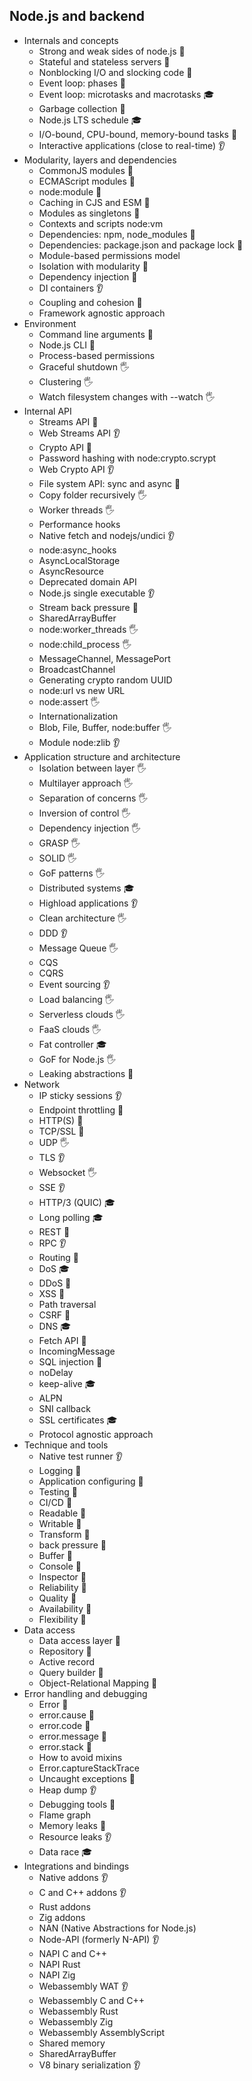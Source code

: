 ## Node.js and backend

- Internals and concepts
  - Strong and weak sides of node.js 🙋
  - Stateful and stateless servers 🙋
  - Nonblocking I/O and slocking code 🙋
  - Event loop: phases 🙋
  - Event loop: microtasks and macrotasks 🎓
  - Garbage collection 🙋
  - Node.js LTS schedule 🎓
  - I/O-bound, CPU-bound, memory-bound tasks 🙋
  - Interactive applications (close to real-time) 👂
- Modularity, layers and dependencies
  - CommonJS modules 🙋
  - ECMAScript modules 🙋
  - node:module 🔬
  - Caching in CJS and ESM 🔬
  - Modules as singletons 🙋
  - Contexts and scripts node:vm
  - Dependencies: npm, node_modules 🙋
  - Dependencies: package.json and package lock 🙋
  - Module-based permissions model
  - Isolation with modularity 🙋
  - Dependency injection 🙋
  - DI containers 👂
  - Coupling and cohesion 🙋
  - Framework agnostic approach
- Environment
  - Command line arguments 🙋
  - Node.js CLI 🙋
  - Process-based permissions
  - Graceful shutdown 🖐️
  - Clustering 🖐️
  - Watch filesystem changes with --watch 🖐️
- Internal API
  - Streams API 🙋
  - Web Streams API 👂
  - Crypto API 🙋
  - Password hashing with node:crypto.scrypt
  - Web Crypto API 👂
  - File system API: sync and async 🙋
  - Copy folder recursively 🖐️
  - Worker threads 🖐️
  - Performance hooks
  - Native fetch and nodejs/undici 👂
  - node:async_hooks
  - AsyncLocalStorage
  - AsyncResource
  - Deprecated domain API
  - Node.js single executable 👂
  - Stream back pressure 🙋
  - SharedArrayBuffer
  - node:worker_threads 🖐️
  - node:child_process 🖐️
  - MessageChannel, MessagePort
  - BroadcastChannel
  - Generating crypto random UUID
  - node:url vs new URL
  - node:assert 🖐️
  - Internationalization
  - Blob, File, Buffer, node:buffer 🖐️
  - Module node:zlib 👂
- Application structure and architecture
  - Isolation between layer 🖐️
  - Multilayer approach 🖐️
  - Separation of concerns 🖐️
  - Inversion of control 🖐️
  - Dependency injection 🖐️
  - GRASP 🖐️
  - SOLID 🖐️
  - GoF patterns 🖐️
  - Distributed systems 🎓
  - Highload applications 👂
  - Clean architecture 🖐️
  - DDD 👂
  - Message Queue 🖐️
  - CQS
  - CQRS
  - Event sourcing 👂
  - Load balancing 🖐️
  - Serverless clouds 🖐️
  - FaaS clouds 🖐️
  - Fat controller 🎓
  - GoF for Node.js 🖐️
  - Leaking abstractions 🚀
- Network
  - IP sticky sessions 👂
  - Endpoint throttling 🙋
  - HTTP(S) 🙋
  - TCP/SSL 🙋
  - UDP 🖐️
  - TLS 👂
  - Websocket 🖐️
  - SSE 👂
  - HTTP/3 (QUIC) 🎓
  - Long polling 🎓
  - REST 🙋
  - RPC 👂
  - Routing 🙋
  - DoS 🎓
  - DDoS 🙋
  - XSS 🙋
  - Path traversal
  - CSRF 🙋
  - DNS 🎓
  - Fetch API 🙋
  - IncomingMessage
  - SQL injection 🙋
  - noDelay
  - keep-alive 🎓
  - ALPN
  - SNI callback
  - SSL certificates 🎓
  - Protocol agnostic approach
- Technique and tools
  - Native test runner 👂
  - Logging 🙋
  - Application configuring 🙋
  - Testing 🙋
  - CI/CD 🙋
  - Readable 🙋
  - Writable 🙋
  - Transform 🙋
  - back pressure 🙋
  - Buffer 🙋
  - Console 🙋
  - Inspector 🙋
  - Reliability 🙋
  - Quality 🙋
  - Availability 🙋
  - Flexibility 🙋
- Data access
  - Data access layer 🙋
  - Repository 🙋
  - Active record
  - Query builder 🙋
  - Object-Relational Mapping 🙋
- Error handling and debugging
  - Error 🙋
  - error.cause 🙋
  - error.code 🙋
  - error.message 🙋
  - error.stack 🙋
  - How to avoid mixins
  - Error.captureStackTrace
  - Uncaught exceptions 🙋
  - Heap dump 👂
  - Debugging tools 🙋
  - Flame graph
  - Memory leaks 🙋
  - Resource leaks 👂
  - Data race 🎓
- Integrations and bindings
  - Native addons 👂
  - C and C++ addons 👂
  - Rust addons
  - Zig addons
  - NAN (Native Abstractions for Node.js)
  - Node-API (formerly N-API) 👂
  - NAPI C and C++
  - NAPI Rust
  - NAPI Zig
  - Webassembly WAT 👂
  - Webassembly C and C++
  - Webassembly Rust
  - Webassembly Zig
  - Webassembly AssemblyScript
  - Shared memory
  - SharedArrayBuffer
  - V8 binary serialization 👂
